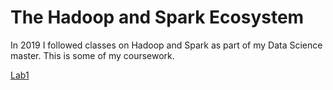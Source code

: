 # The Hadoop and Spark Ecosystem

In 2019 I followed classes on Hadoop and Spark as part of my Data Science master. 
This is some of my coursework.

[Lab1](hadoop_lab1.txt)
